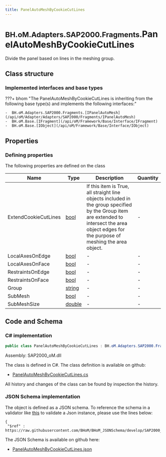 ```yaml
---
title: PanelAutoMeshByCookieCutLines
---
```


# <small>BH.oM.Adapters.SAP2000.Fragments.</small>**PanelAutoMeshByCookieCutLines**

Divide the panel based on lines in the meshing group.

## Class structure

### Implemented interfaces and base types

???+ bhom "The PanelAutoMeshByCookieCutLines is inheriting from the following base type(s) and implements the following interfaces:"

    -  BH.oM.Adapters.SAP2000.Fragments.[IPanelAutoMesh](/api/oM/Adapter/Adapters/SAP2000/Fragments/IPanelAutoMesh)
    -  BH.oM.Base.[IFragment](/api/oM/Framework/Base/Interface/IFragment)
    -  BH.oM.Base.[IObject](/api/oM/Framework/Base/Interface/IObject)


## Properties



### Defining properties

The following properties are defined on the class

| Name             | Type             | Description      | Quantity         |
|------------------|------------------|------------------|------------------|
| ExtendCookieCutLines | [bool](https://learn.microsoft.com/en-us/dotnet/api/System.Boolean?view=netstandard-2.0) | If this item is True, all straight line objects included in the group specified by the Group item are extended to intersect the area object edges for the purpose of meshing the area object. | - |
| LocalAxesOnEdge | [bool](https://learn.microsoft.com/en-us/dotnet/api/System.Boolean?view=netstandard-2.0) | - | - |
| LocalAxesOnFace | [bool](https://learn.microsoft.com/en-us/dotnet/api/System.Boolean?view=netstandard-2.0) | - | - |
| RestraintsOnEdge | [bool](https://learn.microsoft.com/en-us/dotnet/api/System.Boolean?view=netstandard-2.0) | - | - |
| RestraintsOnFace | [bool](https://learn.microsoft.com/en-us/dotnet/api/System.Boolean?view=netstandard-2.0) | - | - |
| Group | [string](https://learn.microsoft.com/en-us/dotnet/api/System.String?view=netstandard-2.0) | - | - |
| SubMesh | [bool](https://learn.microsoft.com/en-us/dotnet/api/System.Boolean?view=netstandard-2.0) | - | - |
| SubMeshSize | [double](https://learn.microsoft.com/en-us/dotnet/api/System.Double?view=netstandard-2.0) | - | - |


## Code and Schema

### C# implementation

``` C# title="C#"
public class PanelAutoMeshByCookieCutLines : BH.oM.Adapters.SAP2000.Fragments.IPanelAutoMesh, BH.oM.Base.IFragment, BH.oM.Base.IObject
```

Assembly: SAP2000_oM.dll

The class is defined in C#. The class definition is available on github:

- [PanelAutoMeshByCookieCutLines.cs](https://github.com/BHoM/SAP2000_Toolkit/blob/develop/SAP2000_oM/Fragments\PanelAutoMeshByCookieCutLines.cs)

All history and changes of the class can be found by inspection the history.
### JSON Schema implementation

The object is defined as a JSON schema. To reference the schema in a validator like [this](https://www.jsonschemavalidator.net/) to validate a Json instance, please use the lines below:

``` { .json .copy .select } title="JSON Schema"
{
 "$ref" : https://raw.githubusercontent.com/BHoM/BHoM_JSONSchema/develop/SAP2000_oM/Fragments/PanelAutoMeshByCookieCutLines.json}
```

The JSON Schema is available on github here:

- [PanelAutoMeshByCookieCutLines.json](https://github.com/BHoM/BHoM_JSONSchema/blob/develop/SAP2000_oM/Fragments/PanelAutoMeshByCookieCutLines.json)
